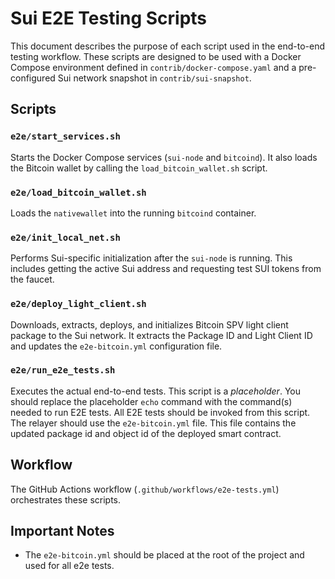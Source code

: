 # Sui E2E Testing Scripts

This document describes the purpose of each script used in the end-to-end testing workflow.  These scripts are designed to be used with a Docker Compose environment defined in `contrib/docker-compose.yaml` and a pre-configured Sui network snapshot in `contrib/sui-snapshot`.

## Scripts

### `e2e/start_services.sh`

Starts the Docker Compose services (`sui-node` and `bitcoind`). It also loads the Bitcoin wallet by calling the `load_bitcoin_wallet.sh` script.

### `e2e/load_bitcoin_wallet.sh`

Loads the `nativewallet` into the running `bitcoind` container.

### `e2e/init_local_net.sh`

Performs Sui-specific initialization after the `sui-node` is running.  This includes getting the active Sui address and requesting test SUI tokens from the faucet.

### `e2e/deploy_light_client.sh`

Downloads, extracts, deploys, and initializes Bitcoin SPV light client package to the Sui network.  It extracts the Package ID and Light Client ID and updates the `e2e-bitcoin.yml` configuration file.

### `e2e/run_e2e_tests.sh`

Executes the actual end-to-end tests.  This script is a *placeholder*.  You should replace the placeholder `echo` command with the command(s) needed to run E2E tests. All E2E tests should be invoked from this script. The relayer should use the `e2e-bitcoin.yml` file. This file contains the updated package id and object id of the deployed smart contract.

## Workflow

The GitHub Actions workflow (`.github/workflows/e2e-tests.yml`) orchestrates these scripts.

## Important Notes
* The `e2e-bitcoin.yml` should be placed at the root of the project and used for all e2e tests.